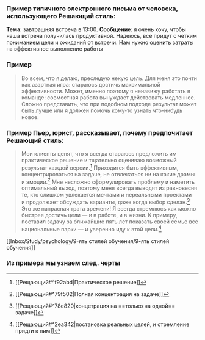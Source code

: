### Пример типичного электронного письма от человека, использующего Решающий стиль: 
**Тема**: завтрашняя встреча в 13:00. 
**Сообщение**: я очень хочу, чтобы наша встреча получилась продуктивной. Надеюсь, все придут с четким пониманием цели и ожиданий от встречи. Нам нужно
оценить затраты на эффективное выполнение работы

### Пример 
>Во всем, что я делаю, преследую некую цель. Для меня это почти как азартная игра: стараюсь достичь максимальной эффективности. Может, именно поэтому я ненавижу работать в команде: совместная работа вынуждает действовать медленнее. Сложно представить, что при подобном подходе результат может быть лучше или я должен помочь кому-то узнать что-нибудь новое.

### Пример Пьер, юрист, рассказывает, почему предпочитает Решающий стиль:
>Мои клиенты ценят, что я всегда стараюсь предложить им практическое решение и тщательно оцениваю возможный результат каждой версии.[^1] Приходится быть эффективным, концентрироваться на задаче, не отвлекаться ни на какие драмы и эмоции.[^2] Мне несложно сформулировать проблему и наметить оптимальный выход, поэтому меня всегда выводят из равновесия те, кто слишком увлекается мечтами и нереальными проектами и продолжает обсуждать варианты, даже когда выбор сделан.[^3] Это же напрасная трата времени! Я всегда стремлюсь как можно быстрее достичь цели — и в работе, и в жизни. К примеру, поставил задачу за ближайшие пять лет показать своей семье все национальные парки — и уверенно иду к этой цели.[^4]

[[Inbox/Study/psychology/9-ять стилей обучения/9-ять стилей обучения]]

### Из примера мы узнаем след. черты 
[^1]:[[Рещающий#^f92abd|Практическое решение]]
[^2]:[[Рещающий#^79f502|Полная концентрация на задаче]]
[^3]:[[Рещающий#^78e820|концетрация на ==только на одной== задаче]]
[^4]:[[Рещающий#^2ea342|постановка реальных целей, и стремление придти к ним]]


